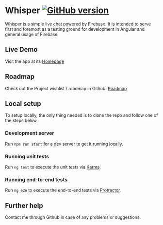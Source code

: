 # Whisper [![GitHub version](https://badge.fury.io/gh/renatomrcosta%2Fwhisper.svg)](https://badge.fury.io/gh/renatomrcosta%2Fwhisper) 

Whisper is a simple live chat powered by Firebase. It is intended to serve first and foremost as a testing ground for development in Angular and general usage of Firebase.

## Live Demo

Visit the app at its [Homepage](https://whisper-861fc.firebaseapp.com)

## Roadmap

Check out the Project wishlist / roadmap in Github: [Roadmap](https://github.com/renatomrcosta/whisper/projects/1)

## Local setup

To setup locally, the only thing needed is to clone the repo and follow one of the steps below

### Development server

Run `npm run start` for a dev server to get it running locally.

### Running unit tests

Run `ng test` to execute the unit tests via [Karma](https://karma-runner.github.io).

### Running end-to-end tests

Run `ng e2e` to execute the end-to-end tests via [Protractor](http://www.protractortest.org/).

## Further help

Contact me through Github in case of any problems or suggestions.
